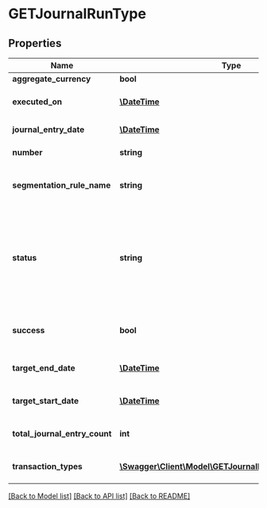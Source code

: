 # GETJournalRunType

## Properties
Name | Type | Description | Notes
------------ | ------------- | ------------- | -------------
**aggregate_currency** | **bool** | dummy | [optional] 
**executed_on** | [**\DateTime**](\DateTime.md) | Date and time the journal run was executed. | [optional] 
**journal_entry_date** | [**\DateTime**](Date.md) | Date of the journal entry. | [optional] 
**number** | **string** | Journal run number. | [optional] 
**segmentation_rule_name** | **string** | Name of GL segmentation rule used in the journal run. | [optional] 
**status** | **string** | Status of the journal run.   The possible values are: * Pending * Processing * Completed * Error * CancelInprogress * Cancelled * DeleteInprogress | [optional] 
**success** | **bool** | Returns &#x60;true&#x60; if the request was processed successfully. | [optional] 
**target_end_date** | [**\DateTime**](Date.md) | The target end date of the journal run. | [optional] 
**target_start_date** | [**\DateTime**](Date.md) | The target start date of the journal run. | [optional] 
**total_journal_entry_count** | **int** | Total number of journal entries in the journal run. | [optional] 
**transaction_types** | [**\Swagger\Client\Model\GETJournalRunTransactionType[]**](GETJournalRunTransactionType.md) | Transaction types included in the journal run. | [optional] 

[[Back to Model list]](../README.md#documentation-for-models) [[Back to API list]](../README.md#documentation-for-api-endpoints) [[Back to README]](../README.md)


